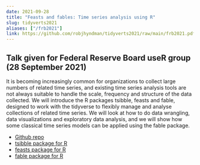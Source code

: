 ```yaml
---
date: 2021-09-28
title: "Feasts and fables: Time series analysis using R"
slug: tidyverts2021
aliases: ["/frb2021"]
link: https://github.com/robjhyndman/tidyverts2021/raw/main/frb2021.pdf
---
```


## Talk given for Federal Reserve Board useR group (28 September 2021)

It is becoming increasingly common for organizations to collect large numbers of related time series, and existing time series analysis tools are not always suitable to handle the scale, frequency and structure of the data collected. We will introduce the R packages tsibble, feasts and fable, designed to work with the tidyverse to flexibly manage and analyse collections of related time series. We will look at how to do data wrangling, data visualizations and exploratory data analysis, and we will show how some classical time series models can be applied using the fable package.

 * [Github repo](https://github.com/robjhyndman/tidyverts2021)
 * [tsibble package for R](https://tsibble.tidyverts.org)
 * [feasts package for R](https://feasts.tidyverts.org)
 * [fable package for R](https://fable.tidyverts.org)

